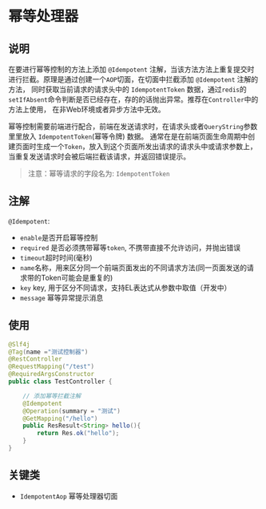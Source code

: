 # 幂等处理器
## 说明
在要进行幂等控制的方法上添加 `@Idempotent` 注解，当该方法方法上重复提交时进行拦截。原理是通过创建一个`AOP`切面，在切面中拦截添加 `@Idempotent` 注解的方法，
同时获取当前请求的请求头中的 `IdempotentToken` 数据，通过`redis`的`setIfAbsent`命令判断是否已经存在，存的的话抛出异常。推荐在`Controller`中的方法上使用，
在非Web环境或者异步方法中无效。

幂等控制需要前端进行配合，前端在发送请求时，在请求头或者`QueryString`参数里里放入 `IdempotentToken`(幂等令牌) 数据。
通常在是在前端页面生命周期中创建页面时生成一个`Token`，放入到这个页面所发出请求的请求头中或请求参数上，当重复发送请求时会被后端拦截该请求，并返回错误提示。
> 注意：幂等请求的字段名为: `IdempotentToken`
## 注解
`@Idempotent`: 
- `enable`是否开启幂等控制
- `required` 是否必须携带幂等`token`, 不携带直接不允许访问，并抛出错误
- `timeout`超时时间(毫秒)
- `name`名称，用来区分同一个前端页面发出的不同请求方法(同一页面发送的请求带的Token可能会是重复的)
- `key` key, 用于区分不同请求，支持EL表达式从参数中取值（开发中）
- `message` 幂等异常提示消息
## 使用
```java
@Slf4j
@Tag(name ="测试控制器")
@RestController
@RequestMapping("/test")
@RequiredArgsConstructor
public class TestController {

    // 添加幂等拦截注解
    @Idempotent
    @Operation(summary = "测试")
    @GetMapping("/hello")
    public ResResult<String> hello(){
        return Res.ok("hello");
    }
}
```

## 关键类
- `IdempotentAop` 幂等处理器切面
